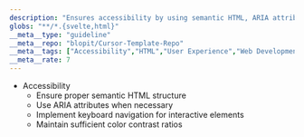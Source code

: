 ```yaml
---
description: "Ensures accessibility by using semantic HTML, ARIA attributes, keyboard navigation, and sufficient color contrast. This improves the user experience for people with disabilities."
globs: "**/*.{svelte,html}"
__meta__type: "guideline"
__meta__repo: "blopit/Cursor-Template-Repo"
__meta__tags: ["Accessibility","HTML","User Experience","Web Development","Design"]
__meta__rate: 7
---
```

- Accessibility
  - Ensure proper semantic HTML structure
  - Use ARIA attributes when necessary
  - Implement keyboard navigation for interactive elements
  - Maintain sufficient color contrast ratios